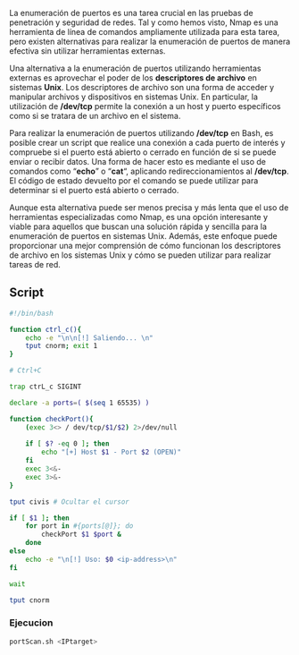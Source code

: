 La enumeración de puertos es una tarea crucial en las pruebas de penetración y seguridad de redes. Tal y como hemos visto, Nmap es una herramienta de línea de comandos ampliamente utilizada para esta tarea, pero existen alternativas para realizar la enumeración de puertos de manera efectiva sin utilizar herramientas externas.

Una alternativa a la enumeración de puertos utilizando herramientas externas es aprovechar el poder de los **descriptores de archivo** en sistemas **Unix**. Los descriptores de archivo son una forma de acceder y manipular archivos y dispositivos en sistemas Unix. En particular, la utilización de **/dev/tcp** permite la conexión a un host y puerto específicos como si se tratara de un archivo en el sistema.

Para realizar la enumeración de puertos utilizando **/dev/tcp** en Bash, es posible crear un script que realice una conexión a cada puerto de interés y compruebe si el puerto está abierto o cerrado en función de si se puede enviar o recibir datos. Una forma de hacer esto es mediante el uso de comandos como “**echo**” o “**cat**“, aplicando redireccionamientos al **/dev/tcp**. El código de estado devuelto por el comando se puede utilizar para determinar si el puerto está abierto o cerrado.

Aunque esta alternativa puede ser menos precisa y más lenta que el uso de herramientas especializadas como Nmap, es una opción interesante y viable para aquellos que buscan una solución rápida y sencilla para la enumeración de puertos en sistemas Unix. Además, este enfoque puede proporcionar una mejor comprensión de cómo funcionan los descriptores de archivo en los sistemas Unix y cómo se pueden utilizar para realizar tareas de red.

## Script
```bash
#!/bin/bash

function ctrl_c(){
	echo -e "\n\n[!] Saliendo... \n"
	tput cnorm; exit 1
}

# Ctrl+C

trap ctrL_c SIGINT

declare -a ports=( $(seq 1 65535) )

function checkPort(){
	(exec 3<> / dev/tcp/$1/$2) 2>/dev/null
	
	if [ $? -eq 0 ]; then
		echo "[+] Host $1 - Port $2 (OPEN)"
	fi
	exec 3<&-
	exec 3>&-
}

tput civis # Ocultar el cursor

if [ $1 ]; then
	for port in #{ports[@]}; do
		checkPort $1 $port &
	done
else
	echo -e "\n[!] Uso: $0 <ip-address>\n"
fi

wait

tput cnorm
``` 
### Ejecucion
```bash
portScan.sh <IPtarget>
```